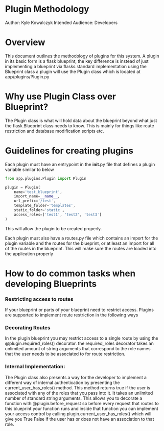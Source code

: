 # Plugin Methodology
Author: Kyle Kowalczyk
Intended Audience: Developers

# Overview
This document outlines the methodology of plugins for this system. A plugin in its basic form is a flask blueprint,
the key difference is instead of just implementing a blueprint via flasks standard implementation using the Blueprint
class a plugin will use the Plugin class which is located at app/plugins/Plugin.py

# Why use Plugin Class over Blueprint?
The Plugin class is what will hold data about the blueprint beyond what just the flask.Blueprint class needs to know.
This is mainly for things like route restriction and database modification scripts etc.



# Guidelines for creating plugins
Each plugin must have an entrypoint in the __init__.py file that defines a plugin variable similar to below
```python
from app.plugins.Plugin import Plugin

plugin = Plugin(
    name='test_blueprint',
    import_name=__name__,
    url_prefix='/test',
    template_folder='templates',
    static_folder='static',
    access_roles=['test1', 'test2', 'test3']
)
```
This will allow the plugin to be created properly. 

Each plugin must also have a routes.py file which contains an import for the plugin variable and the routes
for the blueprint, or at least an import for all of the routes in the blueprint. This will make sure the routes
are loaded into the application properly





# How to do common tasks when developing Blueprints


### Restricting access to routes
If your blueprint or parts of your blueprint need to restrict access. Plugins are supported to implement route
restriction in the following ways

### Decorating Routes
In the plugin blueprint you may restrict access to a single route by using the @plugin.required_roles() decorator.
the required_roles decorator takes an unlimited amount of string arguments that correspond to the role names that
the user needs to be associated to for route restriction.

### Internal Implementation:
The Plugin class also presents a way for the developer to implement a different way of internal authentication by
presenting the current_user_has_roles() method. This method returns true if the user is associated with any
of the roles that you pass into it. It takes an unlimited number of standard string arguments. This allows you 
to decorate a function with @plugin.before_request so before every request that routes to this blueprint your
function runs and inside that function you can implement your access control by calling plugin.current_user_has_roles()
which will give you True False if the user has or does not have an association to that role.

